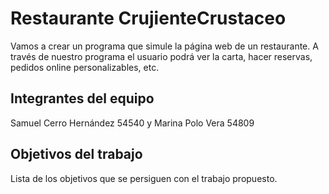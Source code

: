 # Restaurante CrujienteCrustaceo

Vamos a crear un programa que simule la página web de un restaurante. A través de nuestro programa el usuario podrá ver la carta, hacer reservas, pedidos online personalizables, etc. 

## Integrantes del equipo

Samuel Cerro Hernández 54540 y Marina Polo Vera 54809

## Objetivos del trabajo

Lista de los objetivos que se persiguen con el trabajo propuesto.
